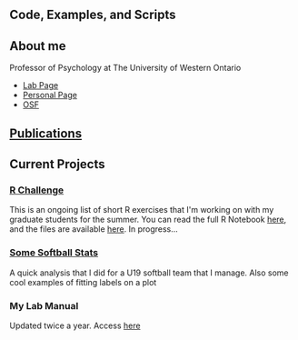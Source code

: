 ## Code, Examples, and Scripts

## About me
Professor of Psychology at
The University of Western Ontario
* [Lab Page](http://mindalab.com) 
* [Personal Page](http://jpminda.com) 
* [OSF](https://osf.io/myprojects)

## [Publications](Publications.md)

## Current Projects
### [R Challenge](https://jpminda.github.io/TheRChallenge.html)
This is an ongoing list of short R exercises that I'm working on with my graduate students for the summer. You can read the full R Notebook [here](https://jpminda.github.io/TheRChallenge.html), and the files are available [here](https://github.com/jpminda/R_Examples). In progress...

### [Some Softball Stats](https://jpminda.github.io/Fastpitch/TeamAnalysis.html)
A quick analysis that I did for a U19 softball team that I manage. Also some cool examples of fitting labels on a plot

### My Lab Manual 
Updated twice a year. Access [here](https://osf.io/8b6kj/)

